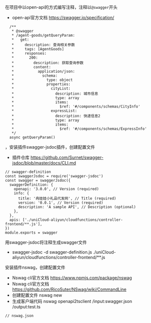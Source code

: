 在项目中以open-api的方式编写注释，注释以`@swagger`开头

- open-api官方文档 https://swagger.io/specification/

```
  /**
   * @swagger
   * /agent-goods/getQueryParam:
   *   get:
   *     description: 查询相关参数
   *     tags: [AgentGoods]
   *     responses:
   *       200:
   *         description: 获取查询参数
   *         content:
   *           application/json:
   *             schema:
   *               type: object
   *               properties:
   *                 cityList:
   *                   description: 城市信息
   *                   type: array
   *                   items:
   *                     $ref: '#/components/schemas/CityInfo'
   *                 expressList:
   *                   description: 快递信息2
   *                   type: array
   *                   items:
   *                     $ref: '#/components/schemas/ExpressInfo'
   */
  async getQueryParam() 
```



，安装插件swagger-jsdoc插件，创建配置文件

- 插件仓库 https://github.com/Surnet/swagger-jsdoc/blob/master/docs/CLI.md

```
// swagger-definition
const swaggerJsdoc = require('swagger-jsdoc')
const swagger = swaggerJsdoc({
  swaggerDefinition: {
    openapi: '3.0.0', // Version (required)
    info: {
      title: '冉娃娃小礼品代发网', // Title (required)
      version: '0.0.1', // Version (required)
      description: 'A sample API', // Description (optional)
    },
  },
  apis: ['./uniCloud-aliyun/cloudfunctions/controller-frontend/**.js'],
})
module.exports = swagger

```



用swagger-jsdoc将注释生成swagger文件

- swagger-jsdoc -d swagger-definition.js ./uniCloud-aliyun/cloudfunctions/controller-frontend/**.js



安装插件nswag，创建配置文件

- Nswag cli官方文档 https://www.npmjs.com/package/nswag
- Nswag cli官方文档 https://github.com/RicoSuter/NSwag/wiki/CommandLine
- 创建配置文件 nswag new
- 生成客户端代码 nswag openapi2tsclient /input:swagger.json /output:test.ts

```
// nswag.json
```

